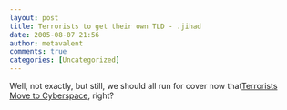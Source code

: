 ```yaml
---
layout: post
title: Terrorists to get their own TLD - .jihad
date: 2005-08-07 21:56
author: metavalent
comments: true
categories: [Uncategorized]
---
```

Well, not exactly, but still, we should all run for cover now that<a href="http://politics.slashdot.org/article.pl?sid=05/08/07/2328200&amp;from=rss">Terrorists Move to Cyberspace</a>, right?
